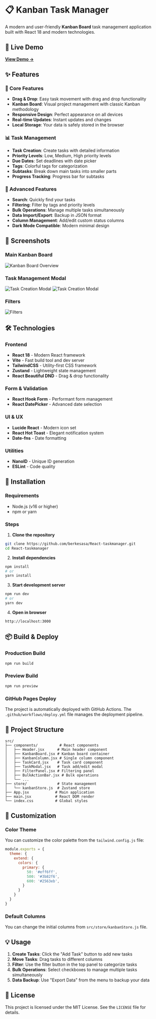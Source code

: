 # 📋 Kanban Task Manager

A modern and user-friendly **Kanban Board** task management application built with React 18 and modern technologies.

## 🚀 Live Demo

[**View Demo →**](https://berkesasa.github.io/React-taskmanager/)

## ✨ Features

### 🎯 Core Features
- **Drag & Drop**: Easy task movement with drag and drop functionality
- **Kanban Board**: Visual project management with classic Kanban methodology
- **Responsive Design**: Perfect appearance on all devices
- **Real-time Updates**: Instant updates and changes
- **Local Storage**: Your data is safely stored in the browser

### 📊 Task Management
- **Task Creation**: Create tasks with detailed information
- **Priority Levels**: Low, Medium, High priority levels
- **Due Dates**: Set deadlines with date picker
- **Tags**: Colorful tags for categorization
- **Subtasks**: Break down main tasks into smaller parts
- **Progress Tracking**: Progress bar for subtasks

### 🔧 Advanced Features
- **Search**: Quickly find your tasks
- **Filtering**: Filter by tags and priority levels
- **Bulk Operations**: Manage multiple tasks simultaneously
- **Data Import/Export**: Backup in JSON format
- **Column Management**: Add/edit custom status columns
- **Dark Mode Compatible**: Modern minimal design

## 📸 Screenshots

### Main Kanban Board
![Kanban Board Overview](./src/screenshots/main.png)

### Task Management Modal
![Task Creation Modal](./src/screenshots/newtask.png)
![Task Creation Modal](./src/screenshots/newcolumn.png)

### Filters
![Filters](./src/screenshots/filters.png)

## 🛠️ Technologies

### Frontend
- **React 18** - Modern React framework
- **Vite** - Fast build tool and dev server
- **TailwindCSS** - Utility-first CSS framework
- **Zustand** - Lightweight state management
- **React Beautiful DND** - Drag & drop functionality

### Form & Validation
- **React Hook Form** - Performant form management
- **React DatePicker** - Advanced date selection

### UI & UX
- **Lucide React** - Modern icon set
- **React Hot Toast** - Elegant notification system
- **Date-fns** - Date formatting

### Utilities
- **NanoID** - Unique ID generation
- **ESLint** - Code quality

## 🚀 Installation

### Requirements
- Node.js (v16 or higher)
- npm or yarn

### Steps

1. **Clone the repository**
```bash
git clone https://github.com/berkesasa/React-taskmanager.git
cd React-taskmanager
```

2. **Install dependencies**
```bash
npm install
# or
yarn install
```

3. **Start development server**
```bash
npm run dev
# or
yarn dev
```

4. **Open in browser**
```
http://localhost:3000
```

## 📦 Build & Deploy

### Production Build
```bash
npm run build
```

### Preview Build
```bash
npm run preview
```

### GitHub Pages Deploy
The project is automatically deployed with GitHub Actions. The `.github/workflows/deploy.yml` file manages the deployment pipeline.

## 📁 Project Structure

```
src/
├── components/          # React components
│   ├── Header.jsx      # Main header component
│   ├── KanbanBoard.jsx # Kanban board container
│   ├── KanbanColumn.jsx # Single column component
│   ├── TaskCard.jsx    # Task card component
│   ├── TaskModal.jsx   # Task add/edit modal
│   ├── FilterPanel.jsx # Filtering panel
│   ├── BulkActionBar.jsx # Bulk operations
│   └── ...
├── store/              # State management
│   └── kanbanStore.js  # Zustand store
├── App.jsx            # Main application
├── main.jsx           # React DOM render
└── index.css          # Global styles
```

## 🎨 Customization

### Color Theme
You can customize the color palette from the `tailwind.config.js` file:

```javascript
module.exports = {
  theme: {
    extend: {
      colors: {
        primary: {
          50: '#eff6ff',
          500: '#3b82f6',
          600: '#2563eb',
        }
      }
    }
  }
}
```

### Default Columns
You can change the initial columns from `src/store/kanbanStore.js` file.

## 💡 Usage

1. **Create Tasks**: Click the "Add Task" button to add new tasks
2. **Move Tasks**: Drag tasks to different columns
3. **Filter**: Use the filter button in the top panel to categorize tasks
4. **Bulk Operations**: Select checkboxes to manage multiple tasks simultaneously
5. **Data Backup**: Use "Export Data" from the menu to backup your data

## 📄 License

This project is licensed under the MIT License. See the `LICENSE` file for details.

